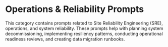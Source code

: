 # Operations & Reliability Prompts

This category contains prompts related to Site Reliability Engineering (SRE), operations, and system reliability. These prompts help with planning system decommissioning, implementing resiliency patterns, conducting operational readiness reviews, and creating data migration runbooks.
